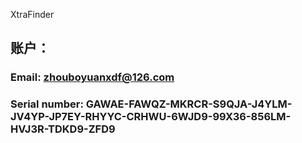 XtraFinder

## 账户：

### Email: zhouboyuanxdf@126.com

### Serial number: GAWAE-FAWQZ-MKRCR-S9QJA-J4YLM-JV4YP-JP7EY-RHYYC-CRHWU-6WJD9-99X36-856LM-HVJ3R-TDKD9-ZFD9

